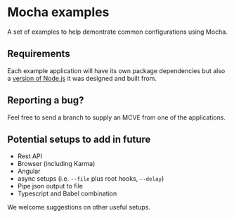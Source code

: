 # Mocha examples
A set of examples to help demontrate common configurations using Mocha.

## Requirements

Each example application will have its own package dependencies but also a [version of Node.js](https://docs.npmjs.com/files/package.json#engines) it was designed and built from.

## Reporting a bug?

Feel free to send a branch to supply an MCVE from one of the applications.

## Potential setups to add in future

- Rest API
- Browser (including Karma)
- Angular
- async setups (i.e. `--file` plus root hooks, `--delay`)
- Pipe json output to file
- Typescript and Babel combination

We welcome suggestions on other useful setups.
